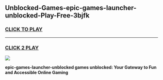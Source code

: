 
## Unblocked-Games-epic-games-launcher-unblocked-Play-Free-3bjfk
<h3>
<a href="https://premium76.site?title=epic-games-launcher-unblocked&ref=18A1">CLICK TO PLAY</a></h3>
<hr>

<h3>
<a href="https://premium76.site?title=epic-games-launcher-unblocked&ref=18A1">CLICK 2 PLAY</a>
  
</h3>

<a href="https://premium76.site?title=epic-games-launcher-unblocked&ref=18A1"><img src="https://clearcache.store/games.png"></a>


**epic-games-launcher-unblocked games unblocked: Your Gateway to Fun and Accessible Online Gaming**
